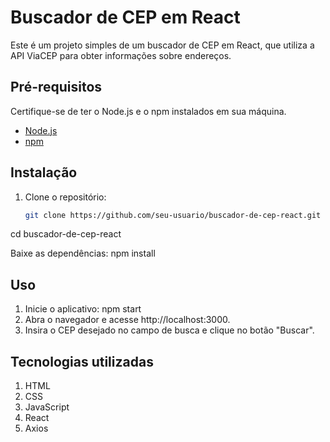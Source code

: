 # Buscador de CEP em React

Este é um projeto simples de um buscador de CEP em React, que utiliza a API ViaCEP para obter informações sobre endereços.

## Pré-requisitos

Certifique-se de ter o Node.js e o npm instalados em sua máquina.

- [Node.js](https://nodejs.org/)
- [npm](https://www.npmjs.com/)

## Instalação

1. Clone o repositório:

   ```bash
   git clone https://github.com/seu-usuario/buscador-de-cep-react.git
   
cd buscador-de-cep-react

Baixe as dependências:
npm install

## Uso

1. Inicie o aplicativo:
   npm start
2. Abra o navegador e acesse http://localhost:3000.
3. Insira o CEP desejado no campo de busca e clique no botão "Buscar".

## Tecnologias utilizadas

1. HTML
2. CSS
3. JavaScript
4. React
5. Axios
